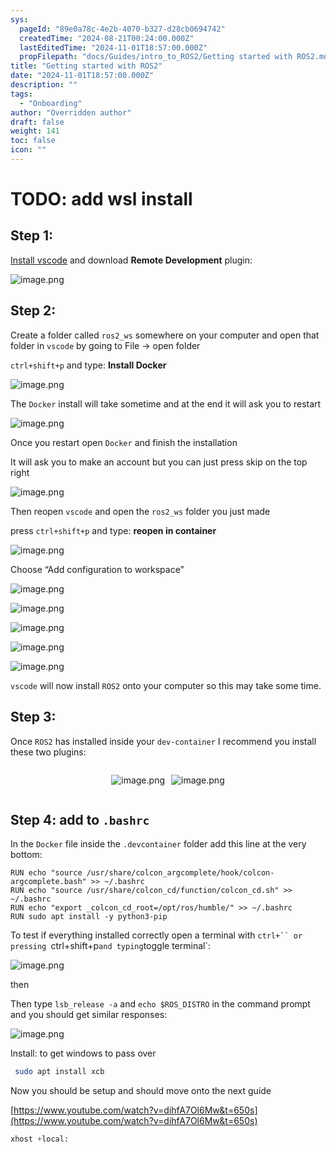 ```yaml
---
sys:
  pageId: "89e0a78c-4e2b-4070-b327-d28cb0694742"
  createdTime: "2024-08-21T00:24:00.000Z"
  lastEditedTime: "2024-11-01T18:57:00.000Z"
  propFilepath: "docs/Guides/intro_to_ROS2/Getting started with ROS2.md"
title: "Getting started with ROS2"
date: "2024-11-01T18:57:00.000Z"
description: ""
tags:
  - "Onboarding"
author: "Overridden author"
draft: false
weight: 141
toc: false
icon: ""
---
```


# TODO: add wsl install

## Step 1:

[Install vscode](https://code.visualstudio.com/download) and download **Remote Development** plugin:

![image.png](https://prod-files-secure.s3.us-west-2.amazonaws.com/d518164a-d88e-44d1-a4ee-3adb3bd8bce0/efb52993-1881-4a40-b95e-6f020334f022/image.png?X-Amz-Algorithm=AWS4-HMAC-SHA256&X-Amz-Content-Sha256=UNSIGNED-PAYLOAD&X-Amz-Credential=ASIAZI2LB466XZ63DBKE%2F20250401%2Fus-west-2%2Fs3%2Faws4_request&X-Amz-Date=20250401T041138Z&X-Amz-Expires=3600&X-Amz-Security-Token=IQoJb3JpZ2luX2VjEEsaCXVzLXdlc3QtMiJGMEQCICDUyAPDG5GI0R2v%2BiYCOi5vgxzG%2BI%2B%2F6G%2BZQZzdIX0AAiAApGofSmaFmDJCQ1VPwETFLccO5fBsXlk%2BN9n9FhD6RyqIBAi0%2F%2F%2F%2F%2F%2F%2F%2F%2F%2F8BEAAaDDYzNzQyMzE4MzgwNSIMffvn4krWtCWXRZwXKtwDTxrYMfWqO2gr4lWf7qg3%2FgXHPfDjd73MuNaXrTwtXnmsVBTKmNsKLT3OOwdUE5ok0ErThh8Ur4CrgZK06ngpbDDIWj4B7i5rWl5Z8WfBuSCnM1eU63PHqBGv6P%2FTJnWaH0lHMh9JOkqGBPmbgd%2BAZDeCHKtZcpz9GEKv3mTxbOZt1MMWC%2BulMebsp7eAx5e%2FtRqCeYVZpT%2BDpZ9CMY1XDXPDlf9hDF5Jr0Ejat34JZzgswQP9aLPMfwjbHXwSf9hQTX96dqpCnQJdhBj5FuR0fb8nI0%2BtD2z%2BD0E1yhIKzHgsd7K7n3ly%2BKNivGj2IQDDrTxeQATy5xoGJPV4KnKVwHr6h5HiYrOMGYyjInJ05cWqu4efDyjrABqjE8hnYku5TegGkF4u%2F1j0K0g6POnf4UcXTP7YnuyeiCC3RN56y4zb2D6%2F%2BsMCqNXgvV%2B7im1PAqnA1wlQWaVaNSVjUvQGFijoNQPJgVDhGQ2XFI%2FBwmAVOPndBCk%2BxTWHiqXV3j3QwckxyW%2FmqfkMbq3VFfmfW5%2BJxjR9kplaIsbvbYJfrXLe%2F7nfYkeWEjcDhqCeph2VeDETV%2BZ%2FtgB2i4xdlYbhu0gMIFmgK9PSB56P49liVjUfBThHdFMTiyZWsow7aStvwY6pgGbSVFvpTtaUs62mTs%2BDH4jDsmRUfLfiKjGdFkCIsZ6NG6WbuXVsouYZWeGwheyqj1SKpm1mo%2BrcMSQoNvRe3Q6ifq8l7vFMF1CdSywzStOQGTDXzgG3vSRi75w0XkrMP5qS8AULhSUxCGQWIEm4IF4P%2B9cpRxLNGCxjlw%2B9v8u3XqE%2F%2BvBDNh94AMdi%2BRoW2uRPsMk6ZC9%2Fw42uoRuWrR3nPTIsxZx&X-Amz-Signature=9abe0c339e8a4a1f54e4f291c899cac7663fd9dc6474f662ed92aff60cf23d6b&X-Amz-SignedHeaders=host&x-id=GetObject)

## Step 2:

Create a folder called `ros2_ws` somewhere on your computer and open that folder in `vscode` by going to File → open folder 

`ctrl+shift+p` and type: **Install Docker**

![image.png](https://prod-files-secure.s3.us-west-2.amazonaws.com/d518164a-d88e-44d1-a4ee-3adb3bd8bce0/2269dc0e-1cd5-47ff-bceb-c04ad9b2eab0/image.png?X-Amz-Algorithm=AWS4-HMAC-SHA256&X-Amz-Content-Sha256=UNSIGNED-PAYLOAD&X-Amz-Credential=ASIAZI2LB466XZ63DBKE%2F20250401%2Fus-west-2%2Fs3%2Faws4_request&X-Amz-Date=20250401T041138Z&X-Amz-Expires=3600&X-Amz-Security-Token=IQoJb3JpZ2luX2VjEEsaCXVzLXdlc3QtMiJGMEQCICDUyAPDG5GI0R2v%2BiYCOi5vgxzG%2BI%2B%2F6G%2BZQZzdIX0AAiAApGofSmaFmDJCQ1VPwETFLccO5fBsXlk%2BN9n9FhD6RyqIBAi0%2F%2F%2F%2F%2F%2F%2F%2F%2F%2F8BEAAaDDYzNzQyMzE4MzgwNSIMffvn4krWtCWXRZwXKtwDTxrYMfWqO2gr4lWf7qg3%2FgXHPfDjd73MuNaXrTwtXnmsVBTKmNsKLT3OOwdUE5ok0ErThh8Ur4CrgZK06ngpbDDIWj4B7i5rWl5Z8WfBuSCnM1eU63PHqBGv6P%2FTJnWaH0lHMh9JOkqGBPmbgd%2BAZDeCHKtZcpz9GEKv3mTxbOZt1MMWC%2BulMebsp7eAx5e%2FtRqCeYVZpT%2BDpZ9CMY1XDXPDlf9hDF5Jr0Ejat34JZzgswQP9aLPMfwjbHXwSf9hQTX96dqpCnQJdhBj5FuR0fb8nI0%2BtD2z%2BD0E1yhIKzHgsd7K7n3ly%2BKNivGj2IQDDrTxeQATy5xoGJPV4KnKVwHr6h5HiYrOMGYyjInJ05cWqu4efDyjrABqjE8hnYku5TegGkF4u%2F1j0K0g6POnf4UcXTP7YnuyeiCC3RN56y4zb2D6%2F%2BsMCqNXgvV%2B7im1PAqnA1wlQWaVaNSVjUvQGFijoNQPJgVDhGQ2XFI%2FBwmAVOPndBCk%2BxTWHiqXV3j3QwckxyW%2FmqfkMbq3VFfmfW5%2BJxjR9kplaIsbvbYJfrXLe%2F7nfYkeWEjcDhqCeph2VeDETV%2BZ%2FtgB2i4xdlYbhu0gMIFmgK9PSB56P49liVjUfBThHdFMTiyZWsow7aStvwY6pgGbSVFvpTtaUs62mTs%2BDH4jDsmRUfLfiKjGdFkCIsZ6NG6WbuXVsouYZWeGwheyqj1SKpm1mo%2BrcMSQoNvRe3Q6ifq8l7vFMF1CdSywzStOQGTDXzgG3vSRi75w0XkrMP5qS8AULhSUxCGQWIEm4IF4P%2B9cpRxLNGCxjlw%2B9v8u3XqE%2F%2BvBDNh94AMdi%2BRoW2uRPsMk6ZC9%2Fw42uoRuWrR3nPTIsxZx&X-Amz-Signature=c7f178e60d73719baacff3d07319c5669f8e8c6a3616007c4900dc7fc4800de0&X-Amz-SignedHeaders=host&x-id=GetObject)

The `Docker` install will take sometime and at the end it will ask you to restart

![image.png](https://prod-files-secure.s3.us-west-2.amazonaws.com/d518164a-d88e-44d1-a4ee-3adb3bd8bce0/ed233f78-be33-4b1f-b89c-9c346c0e961e/image.png?X-Amz-Algorithm=AWS4-HMAC-SHA256&X-Amz-Content-Sha256=UNSIGNED-PAYLOAD&X-Amz-Credential=ASIAZI2LB466XZ63DBKE%2F20250401%2Fus-west-2%2Fs3%2Faws4_request&X-Amz-Date=20250401T041138Z&X-Amz-Expires=3600&X-Amz-Security-Token=IQoJb3JpZ2luX2VjEEsaCXVzLXdlc3QtMiJGMEQCICDUyAPDG5GI0R2v%2BiYCOi5vgxzG%2BI%2B%2F6G%2BZQZzdIX0AAiAApGofSmaFmDJCQ1VPwETFLccO5fBsXlk%2BN9n9FhD6RyqIBAi0%2F%2F%2F%2F%2F%2F%2F%2F%2F%2F8BEAAaDDYzNzQyMzE4MzgwNSIMffvn4krWtCWXRZwXKtwDTxrYMfWqO2gr4lWf7qg3%2FgXHPfDjd73MuNaXrTwtXnmsVBTKmNsKLT3OOwdUE5ok0ErThh8Ur4CrgZK06ngpbDDIWj4B7i5rWl5Z8WfBuSCnM1eU63PHqBGv6P%2FTJnWaH0lHMh9JOkqGBPmbgd%2BAZDeCHKtZcpz9GEKv3mTxbOZt1MMWC%2BulMebsp7eAx5e%2FtRqCeYVZpT%2BDpZ9CMY1XDXPDlf9hDF5Jr0Ejat34JZzgswQP9aLPMfwjbHXwSf9hQTX96dqpCnQJdhBj5FuR0fb8nI0%2BtD2z%2BD0E1yhIKzHgsd7K7n3ly%2BKNivGj2IQDDrTxeQATy5xoGJPV4KnKVwHr6h5HiYrOMGYyjInJ05cWqu4efDyjrABqjE8hnYku5TegGkF4u%2F1j0K0g6POnf4UcXTP7YnuyeiCC3RN56y4zb2D6%2F%2BsMCqNXgvV%2B7im1PAqnA1wlQWaVaNSVjUvQGFijoNQPJgVDhGQ2XFI%2FBwmAVOPndBCk%2BxTWHiqXV3j3QwckxyW%2FmqfkMbq3VFfmfW5%2BJxjR9kplaIsbvbYJfrXLe%2F7nfYkeWEjcDhqCeph2VeDETV%2BZ%2FtgB2i4xdlYbhu0gMIFmgK9PSB56P49liVjUfBThHdFMTiyZWsow7aStvwY6pgGbSVFvpTtaUs62mTs%2BDH4jDsmRUfLfiKjGdFkCIsZ6NG6WbuXVsouYZWeGwheyqj1SKpm1mo%2BrcMSQoNvRe3Q6ifq8l7vFMF1CdSywzStOQGTDXzgG3vSRi75w0XkrMP5qS8AULhSUxCGQWIEm4IF4P%2B9cpRxLNGCxjlw%2B9v8u3XqE%2F%2BvBDNh94AMdi%2BRoW2uRPsMk6ZC9%2Fw42uoRuWrR3nPTIsxZx&X-Amz-Signature=8c04e8635439075e6c79d25f54e7d8b4d79ea4e0d6cb4482ebb162d84c1e7bdc&X-Amz-SignedHeaders=host&x-id=GetObject)

Once you restart open `Docker` and finish the installation

It will ask you to make an account but you can just press skip on the top right

![image.png](https://prod-files-secure.s3.us-west-2.amazonaws.com/d518164a-d88e-44d1-a4ee-3adb3bd8bce0/21010ad9-1659-4fd9-9f59-9932a09b2a3d/image.png?X-Amz-Algorithm=AWS4-HMAC-SHA256&X-Amz-Content-Sha256=UNSIGNED-PAYLOAD&X-Amz-Credential=ASIAZI2LB466XZ63DBKE%2F20250401%2Fus-west-2%2Fs3%2Faws4_request&X-Amz-Date=20250401T041138Z&X-Amz-Expires=3600&X-Amz-Security-Token=IQoJb3JpZ2luX2VjEEsaCXVzLXdlc3QtMiJGMEQCICDUyAPDG5GI0R2v%2BiYCOi5vgxzG%2BI%2B%2F6G%2BZQZzdIX0AAiAApGofSmaFmDJCQ1VPwETFLccO5fBsXlk%2BN9n9FhD6RyqIBAi0%2F%2F%2F%2F%2F%2F%2F%2F%2F%2F8BEAAaDDYzNzQyMzE4MzgwNSIMffvn4krWtCWXRZwXKtwDTxrYMfWqO2gr4lWf7qg3%2FgXHPfDjd73MuNaXrTwtXnmsVBTKmNsKLT3OOwdUE5ok0ErThh8Ur4CrgZK06ngpbDDIWj4B7i5rWl5Z8WfBuSCnM1eU63PHqBGv6P%2FTJnWaH0lHMh9JOkqGBPmbgd%2BAZDeCHKtZcpz9GEKv3mTxbOZt1MMWC%2BulMebsp7eAx5e%2FtRqCeYVZpT%2BDpZ9CMY1XDXPDlf9hDF5Jr0Ejat34JZzgswQP9aLPMfwjbHXwSf9hQTX96dqpCnQJdhBj5FuR0fb8nI0%2BtD2z%2BD0E1yhIKzHgsd7K7n3ly%2BKNivGj2IQDDrTxeQATy5xoGJPV4KnKVwHr6h5HiYrOMGYyjInJ05cWqu4efDyjrABqjE8hnYku5TegGkF4u%2F1j0K0g6POnf4UcXTP7YnuyeiCC3RN56y4zb2D6%2F%2BsMCqNXgvV%2B7im1PAqnA1wlQWaVaNSVjUvQGFijoNQPJgVDhGQ2XFI%2FBwmAVOPndBCk%2BxTWHiqXV3j3QwckxyW%2FmqfkMbq3VFfmfW5%2BJxjR9kplaIsbvbYJfrXLe%2F7nfYkeWEjcDhqCeph2VeDETV%2BZ%2FtgB2i4xdlYbhu0gMIFmgK9PSB56P49liVjUfBThHdFMTiyZWsow7aStvwY6pgGbSVFvpTtaUs62mTs%2BDH4jDsmRUfLfiKjGdFkCIsZ6NG6WbuXVsouYZWeGwheyqj1SKpm1mo%2BrcMSQoNvRe3Q6ifq8l7vFMF1CdSywzStOQGTDXzgG3vSRi75w0XkrMP5qS8AULhSUxCGQWIEm4IF4P%2B9cpRxLNGCxjlw%2B9v8u3XqE%2F%2BvBDNh94AMdi%2BRoW2uRPsMk6ZC9%2Fw42uoRuWrR3nPTIsxZx&X-Amz-Signature=ac2353daf2e0a259da29089039564af1a93786f5c3dd79343998e6e67828d800&X-Amz-SignedHeaders=host&x-id=GetObject)

Then reopen `vscode` and open the `ros2_ws` folder you just made

press `ctrl+shift+p` and type: **reopen in container**

![image.png](https://prod-files-secure.s3.us-west-2.amazonaws.com/d518164a-d88e-44d1-a4ee-3adb3bd8bce0/4e93b8c2-41ad-488c-8095-c74205196118/image.png?X-Amz-Algorithm=AWS4-HMAC-SHA256&X-Amz-Content-Sha256=UNSIGNED-PAYLOAD&X-Amz-Credential=ASIAZI2LB466XZ63DBKE%2F20250401%2Fus-west-2%2Fs3%2Faws4_request&X-Amz-Date=20250401T041138Z&X-Amz-Expires=3600&X-Amz-Security-Token=IQoJb3JpZ2luX2VjEEsaCXVzLXdlc3QtMiJGMEQCICDUyAPDG5GI0R2v%2BiYCOi5vgxzG%2BI%2B%2F6G%2BZQZzdIX0AAiAApGofSmaFmDJCQ1VPwETFLccO5fBsXlk%2BN9n9FhD6RyqIBAi0%2F%2F%2F%2F%2F%2F%2F%2F%2F%2F8BEAAaDDYzNzQyMzE4MzgwNSIMffvn4krWtCWXRZwXKtwDTxrYMfWqO2gr4lWf7qg3%2FgXHPfDjd73MuNaXrTwtXnmsVBTKmNsKLT3OOwdUE5ok0ErThh8Ur4CrgZK06ngpbDDIWj4B7i5rWl5Z8WfBuSCnM1eU63PHqBGv6P%2FTJnWaH0lHMh9JOkqGBPmbgd%2BAZDeCHKtZcpz9GEKv3mTxbOZt1MMWC%2BulMebsp7eAx5e%2FtRqCeYVZpT%2BDpZ9CMY1XDXPDlf9hDF5Jr0Ejat34JZzgswQP9aLPMfwjbHXwSf9hQTX96dqpCnQJdhBj5FuR0fb8nI0%2BtD2z%2BD0E1yhIKzHgsd7K7n3ly%2BKNivGj2IQDDrTxeQATy5xoGJPV4KnKVwHr6h5HiYrOMGYyjInJ05cWqu4efDyjrABqjE8hnYku5TegGkF4u%2F1j0K0g6POnf4UcXTP7YnuyeiCC3RN56y4zb2D6%2F%2BsMCqNXgvV%2B7im1PAqnA1wlQWaVaNSVjUvQGFijoNQPJgVDhGQ2XFI%2FBwmAVOPndBCk%2BxTWHiqXV3j3QwckxyW%2FmqfkMbq3VFfmfW5%2BJxjR9kplaIsbvbYJfrXLe%2F7nfYkeWEjcDhqCeph2VeDETV%2BZ%2FtgB2i4xdlYbhu0gMIFmgK9PSB56P49liVjUfBThHdFMTiyZWsow7aStvwY6pgGbSVFvpTtaUs62mTs%2BDH4jDsmRUfLfiKjGdFkCIsZ6NG6WbuXVsouYZWeGwheyqj1SKpm1mo%2BrcMSQoNvRe3Q6ifq8l7vFMF1CdSywzStOQGTDXzgG3vSRi75w0XkrMP5qS8AULhSUxCGQWIEm4IF4P%2B9cpRxLNGCxjlw%2B9v8u3XqE%2F%2BvBDNh94AMdi%2BRoW2uRPsMk6ZC9%2Fw42uoRuWrR3nPTIsxZx&X-Amz-Signature=28073547a2bcc4347fb2fab65475a8ac7e5001ac1058f3a7eaf702bf2e619cde&X-Amz-SignedHeaders=host&x-id=GetObject)

Choose “Add configuration to workspace”

![image.png](https://prod-files-secure.s3.us-west-2.amazonaws.com/d518164a-d88e-44d1-a4ee-3adb3bd8bce0/9560b282-5060-4989-ba37-97e7b2c22476/image.png?X-Amz-Algorithm=AWS4-HMAC-SHA256&X-Amz-Content-Sha256=UNSIGNED-PAYLOAD&X-Amz-Credential=ASIAZI2LB466XZ63DBKE%2F20250401%2Fus-west-2%2Fs3%2Faws4_request&X-Amz-Date=20250401T041138Z&X-Amz-Expires=3600&X-Amz-Security-Token=IQoJb3JpZ2luX2VjEEsaCXVzLXdlc3QtMiJGMEQCICDUyAPDG5GI0R2v%2BiYCOi5vgxzG%2BI%2B%2F6G%2BZQZzdIX0AAiAApGofSmaFmDJCQ1VPwETFLccO5fBsXlk%2BN9n9FhD6RyqIBAi0%2F%2F%2F%2F%2F%2F%2F%2F%2F%2F8BEAAaDDYzNzQyMzE4MzgwNSIMffvn4krWtCWXRZwXKtwDTxrYMfWqO2gr4lWf7qg3%2FgXHPfDjd73MuNaXrTwtXnmsVBTKmNsKLT3OOwdUE5ok0ErThh8Ur4CrgZK06ngpbDDIWj4B7i5rWl5Z8WfBuSCnM1eU63PHqBGv6P%2FTJnWaH0lHMh9JOkqGBPmbgd%2BAZDeCHKtZcpz9GEKv3mTxbOZt1MMWC%2BulMebsp7eAx5e%2FtRqCeYVZpT%2BDpZ9CMY1XDXPDlf9hDF5Jr0Ejat34JZzgswQP9aLPMfwjbHXwSf9hQTX96dqpCnQJdhBj5FuR0fb8nI0%2BtD2z%2BD0E1yhIKzHgsd7K7n3ly%2BKNivGj2IQDDrTxeQATy5xoGJPV4KnKVwHr6h5HiYrOMGYyjInJ05cWqu4efDyjrABqjE8hnYku5TegGkF4u%2F1j0K0g6POnf4UcXTP7YnuyeiCC3RN56y4zb2D6%2F%2BsMCqNXgvV%2B7im1PAqnA1wlQWaVaNSVjUvQGFijoNQPJgVDhGQ2XFI%2FBwmAVOPndBCk%2BxTWHiqXV3j3QwckxyW%2FmqfkMbq3VFfmfW5%2BJxjR9kplaIsbvbYJfrXLe%2F7nfYkeWEjcDhqCeph2VeDETV%2BZ%2FtgB2i4xdlYbhu0gMIFmgK9PSB56P49liVjUfBThHdFMTiyZWsow7aStvwY6pgGbSVFvpTtaUs62mTs%2BDH4jDsmRUfLfiKjGdFkCIsZ6NG6WbuXVsouYZWeGwheyqj1SKpm1mo%2BrcMSQoNvRe3Q6ifq8l7vFMF1CdSywzStOQGTDXzgG3vSRi75w0XkrMP5qS8AULhSUxCGQWIEm4IF4P%2B9cpRxLNGCxjlw%2B9v8u3XqE%2F%2BvBDNh94AMdi%2BRoW2uRPsMk6ZC9%2Fw42uoRuWrR3nPTIsxZx&X-Amz-Signature=3ad22033f44b4124c65249a1a4f5e5c5f524356d03cef2f36efffd0153f3ee43&X-Amz-SignedHeaders=host&x-id=GetObject)

![image.png](https://prod-files-secure.s3.us-west-2.amazonaws.com/d518164a-d88e-44d1-a4ee-3adb3bd8bce0/2ee63f81-886b-48e8-a553-dc6e5eac99e4/image.png?X-Amz-Algorithm=AWS4-HMAC-SHA256&X-Amz-Content-Sha256=UNSIGNED-PAYLOAD&X-Amz-Credential=ASIAZI2LB466XZ63DBKE%2F20250401%2Fus-west-2%2Fs3%2Faws4_request&X-Amz-Date=20250401T041138Z&X-Amz-Expires=3600&X-Amz-Security-Token=IQoJb3JpZ2luX2VjEEsaCXVzLXdlc3QtMiJGMEQCICDUyAPDG5GI0R2v%2BiYCOi5vgxzG%2BI%2B%2F6G%2BZQZzdIX0AAiAApGofSmaFmDJCQ1VPwETFLccO5fBsXlk%2BN9n9FhD6RyqIBAi0%2F%2F%2F%2F%2F%2F%2F%2F%2F%2F8BEAAaDDYzNzQyMzE4MzgwNSIMffvn4krWtCWXRZwXKtwDTxrYMfWqO2gr4lWf7qg3%2FgXHPfDjd73MuNaXrTwtXnmsVBTKmNsKLT3OOwdUE5ok0ErThh8Ur4CrgZK06ngpbDDIWj4B7i5rWl5Z8WfBuSCnM1eU63PHqBGv6P%2FTJnWaH0lHMh9JOkqGBPmbgd%2BAZDeCHKtZcpz9GEKv3mTxbOZt1MMWC%2BulMebsp7eAx5e%2FtRqCeYVZpT%2BDpZ9CMY1XDXPDlf9hDF5Jr0Ejat34JZzgswQP9aLPMfwjbHXwSf9hQTX96dqpCnQJdhBj5FuR0fb8nI0%2BtD2z%2BD0E1yhIKzHgsd7K7n3ly%2BKNivGj2IQDDrTxeQATy5xoGJPV4KnKVwHr6h5HiYrOMGYyjInJ05cWqu4efDyjrABqjE8hnYku5TegGkF4u%2F1j0K0g6POnf4UcXTP7YnuyeiCC3RN56y4zb2D6%2F%2BsMCqNXgvV%2B7im1PAqnA1wlQWaVaNSVjUvQGFijoNQPJgVDhGQ2XFI%2FBwmAVOPndBCk%2BxTWHiqXV3j3QwckxyW%2FmqfkMbq3VFfmfW5%2BJxjR9kplaIsbvbYJfrXLe%2F7nfYkeWEjcDhqCeph2VeDETV%2BZ%2FtgB2i4xdlYbhu0gMIFmgK9PSB56P49liVjUfBThHdFMTiyZWsow7aStvwY6pgGbSVFvpTtaUs62mTs%2BDH4jDsmRUfLfiKjGdFkCIsZ6NG6WbuXVsouYZWeGwheyqj1SKpm1mo%2BrcMSQoNvRe3Q6ifq8l7vFMF1CdSywzStOQGTDXzgG3vSRi75w0XkrMP5qS8AULhSUxCGQWIEm4IF4P%2B9cpRxLNGCxjlw%2B9v8u3XqE%2F%2BvBDNh94AMdi%2BRoW2uRPsMk6ZC9%2Fw42uoRuWrR3nPTIsxZx&X-Amz-Signature=2d0b43c1cea2c7711da3f2466ca6ba10485f45e8235ba7ebcdb2d188280ac294&X-Amz-SignedHeaders=host&x-id=GetObject)

![image.png](https://prod-files-secure.s3.us-west-2.amazonaws.com/d518164a-d88e-44d1-a4ee-3adb3bd8bce0/ae1580b2-b048-407e-aed9-b584224a7a04/image.png?X-Amz-Algorithm=AWS4-HMAC-SHA256&X-Amz-Content-Sha256=UNSIGNED-PAYLOAD&X-Amz-Credential=ASIAZI2LB466XZ63DBKE%2F20250401%2Fus-west-2%2Fs3%2Faws4_request&X-Amz-Date=20250401T041138Z&X-Amz-Expires=3600&X-Amz-Security-Token=IQoJb3JpZ2luX2VjEEsaCXVzLXdlc3QtMiJGMEQCICDUyAPDG5GI0R2v%2BiYCOi5vgxzG%2BI%2B%2F6G%2BZQZzdIX0AAiAApGofSmaFmDJCQ1VPwETFLccO5fBsXlk%2BN9n9FhD6RyqIBAi0%2F%2F%2F%2F%2F%2F%2F%2F%2F%2F8BEAAaDDYzNzQyMzE4MzgwNSIMffvn4krWtCWXRZwXKtwDTxrYMfWqO2gr4lWf7qg3%2FgXHPfDjd73MuNaXrTwtXnmsVBTKmNsKLT3OOwdUE5ok0ErThh8Ur4CrgZK06ngpbDDIWj4B7i5rWl5Z8WfBuSCnM1eU63PHqBGv6P%2FTJnWaH0lHMh9JOkqGBPmbgd%2BAZDeCHKtZcpz9GEKv3mTxbOZt1MMWC%2BulMebsp7eAx5e%2FtRqCeYVZpT%2BDpZ9CMY1XDXPDlf9hDF5Jr0Ejat34JZzgswQP9aLPMfwjbHXwSf9hQTX96dqpCnQJdhBj5FuR0fb8nI0%2BtD2z%2BD0E1yhIKzHgsd7K7n3ly%2BKNivGj2IQDDrTxeQATy5xoGJPV4KnKVwHr6h5HiYrOMGYyjInJ05cWqu4efDyjrABqjE8hnYku5TegGkF4u%2F1j0K0g6POnf4UcXTP7YnuyeiCC3RN56y4zb2D6%2F%2BsMCqNXgvV%2B7im1PAqnA1wlQWaVaNSVjUvQGFijoNQPJgVDhGQ2XFI%2FBwmAVOPndBCk%2BxTWHiqXV3j3QwckxyW%2FmqfkMbq3VFfmfW5%2BJxjR9kplaIsbvbYJfrXLe%2F7nfYkeWEjcDhqCeph2VeDETV%2BZ%2FtgB2i4xdlYbhu0gMIFmgK9PSB56P49liVjUfBThHdFMTiyZWsow7aStvwY6pgGbSVFvpTtaUs62mTs%2BDH4jDsmRUfLfiKjGdFkCIsZ6NG6WbuXVsouYZWeGwheyqj1SKpm1mo%2BrcMSQoNvRe3Q6ifq8l7vFMF1CdSywzStOQGTDXzgG3vSRi75w0XkrMP5qS8AULhSUxCGQWIEm4IF4P%2B9cpRxLNGCxjlw%2B9v8u3XqE%2F%2BvBDNh94AMdi%2BRoW2uRPsMk6ZC9%2Fw42uoRuWrR3nPTIsxZx&X-Amz-Signature=fe0ebd85d4334bc7ea57d633a94111ad5591d6c27b31a942dab8e0626efc3262&X-Amz-SignedHeaders=host&x-id=GetObject)

![image.png](https://prod-files-secure.s3.us-west-2.amazonaws.com/d518164a-d88e-44d1-a4ee-3adb3bd8bce0/53255b28-f75e-430f-b9e3-c0ac8577e42b/image.png?X-Amz-Algorithm=AWS4-HMAC-SHA256&X-Amz-Content-Sha256=UNSIGNED-PAYLOAD&X-Amz-Credential=ASIAZI2LB466XZ63DBKE%2F20250401%2Fus-west-2%2Fs3%2Faws4_request&X-Amz-Date=20250401T041138Z&X-Amz-Expires=3600&X-Amz-Security-Token=IQoJb3JpZ2luX2VjEEsaCXVzLXdlc3QtMiJGMEQCICDUyAPDG5GI0R2v%2BiYCOi5vgxzG%2BI%2B%2F6G%2BZQZzdIX0AAiAApGofSmaFmDJCQ1VPwETFLccO5fBsXlk%2BN9n9FhD6RyqIBAi0%2F%2F%2F%2F%2F%2F%2F%2F%2F%2F8BEAAaDDYzNzQyMzE4MzgwNSIMffvn4krWtCWXRZwXKtwDTxrYMfWqO2gr4lWf7qg3%2FgXHPfDjd73MuNaXrTwtXnmsVBTKmNsKLT3OOwdUE5ok0ErThh8Ur4CrgZK06ngpbDDIWj4B7i5rWl5Z8WfBuSCnM1eU63PHqBGv6P%2FTJnWaH0lHMh9JOkqGBPmbgd%2BAZDeCHKtZcpz9GEKv3mTxbOZt1MMWC%2BulMebsp7eAx5e%2FtRqCeYVZpT%2BDpZ9CMY1XDXPDlf9hDF5Jr0Ejat34JZzgswQP9aLPMfwjbHXwSf9hQTX96dqpCnQJdhBj5FuR0fb8nI0%2BtD2z%2BD0E1yhIKzHgsd7K7n3ly%2BKNivGj2IQDDrTxeQATy5xoGJPV4KnKVwHr6h5HiYrOMGYyjInJ05cWqu4efDyjrABqjE8hnYku5TegGkF4u%2F1j0K0g6POnf4UcXTP7YnuyeiCC3RN56y4zb2D6%2F%2BsMCqNXgvV%2B7im1PAqnA1wlQWaVaNSVjUvQGFijoNQPJgVDhGQ2XFI%2FBwmAVOPndBCk%2BxTWHiqXV3j3QwckxyW%2FmqfkMbq3VFfmfW5%2BJxjR9kplaIsbvbYJfrXLe%2F7nfYkeWEjcDhqCeph2VeDETV%2BZ%2FtgB2i4xdlYbhu0gMIFmgK9PSB56P49liVjUfBThHdFMTiyZWsow7aStvwY6pgGbSVFvpTtaUs62mTs%2BDH4jDsmRUfLfiKjGdFkCIsZ6NG6WbuXVsouYZWeGwheyqj1SKpm1mo%2BrcMSQoNvRe3Q6ifq8l7vFMF1CdSywzStOQGTDXzgG3vSRi75w0XkrMP5qS8AULhSUxCGQWIEm4IF4P%2B9cpRxLNGCxjlw%2B9v8u3XqE%2F%2BvBDNh94AMdi%2BRoW2uRPsMk6ZC9%2Fw42uoRuWrR3nPTIsxZx&X-Amz-Signature=daba1048238fab5eb44bda038d3ecd5b1ace0525d2052338526136fda2a2cda3&X-Amz-SignedHeaders=host&x-id=GetObject)

![image.png](https://prod-files-secure.s3.us-west-2.amazonaws.com/d518164a-d88e-44d1-a4ee-3adb3bd8bce0/7c562767-5af9-4ffb-97d1-327bcdf4ee00/image.png?X-Amz-Algorithm=AWS4-HMAC-SHA256&X-Amz-Content-Sha256=UNSIGNED-PAYLOAD&X-Amz-Credential=ASIAZI2LB466XZ63DBKE%2F20250401%2Fus-west-2%2Fs3%2Faws4_request&X-Amz-Date=20250401T041138Z&X-Amz-Expires=3600&X-Amz-Security-Token=IQoJb3JpZ2luX2VjEEsaCXVzLXdlc3QtMiJGMEQCICDUyAPDG5GI0R2v%2BiYCOi5vgxzG%2BI%2B%2F6G%2BZQZzdIX0AAiAApGofSmaFmDJCQ1VPwETFLccO5fBsXlk%2BN9n9FhD6RyqIBAi0%2F%2F%2F%2F%2F%2F%2F%2F%2F%2F8BEAAaDDYzNzQyMzE4MzgwNSIMffvn4krWtCWXRZwXKtwDTxrYMfWqO2gr4lWf7qg3%2FgXHPfDjd73MuNaXrTwtXnmsVBTKmNsKLT3OOwdUE5ok0ErThh8Ur4CrgZK06ngpbDDIWj4B7i5rWl5Z8WfBuSCnM1eU63PHqBGv6P%2FTJnWaH0lHMh9JOkqGBPmbgd%2BAZDeCHKtZcpz9GEKv3mTxbOZt1MMWC%2BulMebsp7eAx5e%2FtRqCeYVZpT%2BDpZ9CMY1XDXPDlf9hDF5Jr0Ejat34JZzgswQP9aLPMfwjbHXwSf9hQTX96dqpCnQJdhBj5FuR0fb8nI0%2BtD2z%2BD0E1yhIKzHgsd7K7n3ly%2BKNivGj2IQDDrTxeQATy5xoGJPV4KnKVwHr6h5HiYrOMGYyjInJ05cWqu4efDyjrABqjE8hnYku5TegGkF4u%2F1j0K0g6POnf4UcXTP7YnuyeiCC3RN56y4zb2D6%2F%2BsMCqNXgvV%2B7im1PAqnA1wlQWaVaNSVjUvQGFijoNQPJgVDhGQ2XFI%2FBwmAVOPndBCk%2BxTWHiqXV3j3QwckxyW%2FmqfkMbq3VFfmfW5%2BJxjR9kplaIsbvbYJfrXLe%2F7nfYkeWEjcDhqCeph2VeDETV%2BZ%2FtgB2i4xdlYbhu0gMIFmgK9PSB56P49liVjUfBThHdFMTiyZWsow7aStvwY6pgGbSVFvpTtaUs62mTs%2BDH4jDsmRUfLfiKjGdFkCIsZ6NG6WbuXVsouYZWeGwheyqj1SKpm1mo%2BrcMSQoNvRe3Q6ifq8l7vFMF1CdSywzStOQGTDXzgG3vSRi75w0XkrMP5qS8AULhSUxCGQWIEm4IF4P%2B9cpRxLNGCxjlw%2B9v8u3XqE%2F%2BvBDNh94AMdi%2BRoW2uRPsMk6ZC9%2Fw42uoRuWrR3nPTIsxZx&X-Amz-Signature=4c491dd493f90a16c238c18992a067971cec9464a5ebc47508c54817a2c27594&X-Amz-SignedHeaders=host&x-id=GetObject)

`vscode` will now install `ROS2` onto your computer so this may take some time.

## Step 3:

Once `ROS2` has installed inside your `dev-container` I recommend you install these two plugins:

<div style="display: flex;flex-direction: row; column-gap:10px; max-width: 630px;justify-content: center;">
<div>

![image.png](https://prod-files-secure.s3.us-west-2.amazonaws.com/d518164a-d88e-44d1-a4ee-3adb3bd8bce0/3fc3d550-5a54-4ba1-ba6b-faa01cdb7369/image.png?X-Amz-Algorithm=AWS4-HMAC-SHA256&X-Amz-Content-Sha256=UNSIGNED-PAYLOAD&X-Amz-Credential=ASIAZI2LB466QG5QW46M%2F20250401%2Fus-west-2%2Fs3%2Faws4_request&X-Amz-Date=20250401T041140Z&X-Amz-Expires=3600&X-Amz-Security-Token=IQoJb3JpZ2luX2VjEEsaCXVzLXdlc3QtMiJHMEUCIQCyuqRxUsOxfY974eWk82xsRzLvTheRuFNtdZgDekEy%2BAIgarUsfGI%2BupZTsc1%2F7BJgHtzSVu4h2YcXuCXfH3mRR6wqiAQItP%2F%2F%2F%2F%2F%2F%2F%2F%2F%2FARAAGgw2Mzc0MjMxODM4MDUiDL9tWmSX%2FCd5sxWdTircA7Uda9Voek6a5lL12O5Kap06sIZPQAG%2BOZkpBX8P19JaHTrl6yvx7qOrgmxCX2YFBoWmGXXdACKK3mbB1lbVYke5QvHlJ0HBsDPH%2B0shCCrQF%2BVy9x8dMVLNevN20sn0uB9zG3HePZ8aNzEf7fRpiKOzBgPXMlwTrrUGHDtmmRFlJapOhaRTr2PXBgcLdF15FwWwWPzqzAIh8do2q0XoqFwvtL6AN83eprz6IoQpgHiJpS5eThz0OsfThJ90KmsuWKRzwCNpK87tkI0x%2BPXpWK54%2BSIwAO45roQWPfCGsIAH6glsiQGEKtVy2S7gR7g4%2BWpCC3c0jF%2B6U1rbSD2v8Hcy%2FWBt%2F%2BIEC92%2BJJhMwxzXH5axGRhqy8lSyYF1jhKz5fvhFwX7Gp7%2BRmA5Im1ABzmsBV3f1%2FAlvg7auhZjtVuwEGvsup2W85HrCrZECHbJYSMDnjNAuYIcKqIby1ulcBGiYZvbFY3pEQJYqdw3AmeEC4ZDaksmTDXvU8u3iXVQnWEGKq9NnC1espmGJ9UTcJymS%2BrInhSaRTlciXoj%2B4DHKtfyfg%2FR4SUbBiiRMcD3RyzP9HxEc%2Bp7BqFCxUl0iZF0f3KrBOUKcwzlKRziefAJK9nHgtykv2hniYfiMNakrb8GOqUBGj4aMT%2BOIk9aS7st%2B8i%2FZLveuDCbqFjc8bhj8g%2FlJblsLdjAmdYy9kpD2fGj%2Fwen1JJvH%2F3mgk%2FdpOnV2jOxGwz5Ez%2Bo%2Bq78a5YZBKbKQIqvQj9tnVl5LizP9Bl2O%2BT3K3ZqEYHRTOYpT%2BzwSq9UJVmgsoEd6hZfoct80JiFACglLAXAPHSvpMP4FQaWrnfaKFQF%2F7o%2BSnhnpgSiQWGkkT8hl0BZ&X-Amz-Signature=241769e4e446b6671b7794d56a92fe623421427628e4a95d25ef569b8b29c3e9&X-Amz-SignedHeaders=host&x-id=GetObject)

</div>
<div>

![image.png](https://prod-files-secure.s3.us-west-2.amazonaws.com/d518164a-d88e-44d1-a4ee-3adb3bd8bce0/d994cc66-13c2-4093-a5a3-f84cf4601a82/image.png?X-Amz-Algorithm=AWS4-HMAC-SHA256&X-Amz-Content-Sha256=UNSIGNED-PAYLOAD&X-Amz-Credential=ASIAZI2LB466XFDYG6TZ%2F20250401%2Fus-west-2%2Fs3%2Faws4_request&X-Amz-Date=20250401T041141Z&X-Amz-Expires=3600&X-Amz-Security-Token=IQoJb3JpZ2luX2VjEEsaCXVzLXdlc3QtMiJIMEYCIQDU1SnHEnvhaj%2BAMdw%2BcG1EHFuy7a9fp7dBSSrrZKZUTAIhANkLSMXB9boAUG521KJWS3Q1Lkz88y4N9p3cw1UFCBSzKogECLT%2F%2F%2F%2F%2F%2F%2F%2F%2F%2FwEQABoMNjM3NDIzMTgzODA1IgzcI2MrBETvzMzofkMq3ANiTYd98Bf7YCeHEqdwgcCfGTrOhralwROqBoXO02Ij2ETRnR2Dib5YdeTyTZblFVWzzyPdNp3RwmTrMOdnw3ySUNkA6NrpFbQiQQsAraKWTLfiK4K2ezKarEPpokRkhYB82nSOJ91%2F50Bjg4W83%2FO%2BZC0O61JtnkrSs%2FP8vAsYHNeRYMtOv6uZr3ZpiGvFGVc8SxfQQ9DXdn%2BU%2BYZdiEqJzshhPK%2Fd2SLB%2F3TdMMQIxEbKQ3BfWchFfAwZ%2FIzwpua1z%2FDSdVafd4h95QRARYtsEUiVz65fAna7Z3w9FmeqS2TUKyP9NOU85PTxJM0N8LG826cTBTR8E2j4cgyivFz1cDL7TwVJrmBNPewH8B9D68%2F4WlwKsaT5B%2F18BPkrO%2BLqQ8AkoLnRXUctow%2Ff0XJDCTB665ombFX0qXRNwbaOehAXnxgfCgVh6t7r4BeXyACBaBBb7zgDhimfCGMZNUgZN%2FqjSEEGDIv%2FLoUWZDcbaY1MC2AKOFcVqvz%2FIp6123%2BuaREA%2FTMzmL8byDxyOxHbHQo3uz7oAsz123RyurR6OgZ0y3I6YqZ%2B55rOkh8l8F%2BPLj0i%2Fz%2B%2FkNb1uA6a675Zmz2aqPXTVI3iBzyZcnhOfVAPyCb184x26d0BTjDtpK2%2FBjqkASTkNfxde3iqDauAqaOqy%2BU0451SVv2yRJaCm0%2Ffckv5su9cl8bmMJveHTr186DcTaGonsKyCnvZSu5RnFj3xVnDOezJ1xuR3Znl46pPaEIhhIJqCelhePrGLlctmkQJ9CVG8Cc7zQRZbJehYdbHZHHzpmOSShb2nVL3S4odew3J1hnUHeYej9fFTOJrgFGdpJDADkguFVeslOBN7X9YctRQgQBp&X-Amz-Signature=09d1a2c963697e210405777741b1ff52a6f10a31ad7b9ba7b6d3c66da65cb9a0&X-Amz-SignedHeaders=host&x-id=GetObject)

</div>
</div>

## Step 4: add to `.bashrc`

In the `Docker` file inside the `.devcontainer` folder add this line at the very bottom: 

```docker
RUN echo "source /usr/share/colcon_argcomplete/hook/colcon-argcomplete.bash" >> ~/.bashrc
RUN echo "source /usr/share/colcon_cd/function/colcon_cd.sh" >> ~/.bashrc
RUN echo "export _colcon_cd_root=/opt/ros/humble/" >> ~/.bashrc
RUN sudo apt install -y python3-pip 
```

To test if everything installed correctly open a terminal with `ctrl+`` or pressing `ctrl+shift+p` and typing `toggle terminal`:

![image.png](https://prod-files-secure.s3.us-west-2.amazonaws.com/d518164a-d88e-44d1-a4ee-3adb3bd8bce0/6a4943d8-b04e-4c02-9a58-775f3384d1a5/image.png?X-Amz-Algorithm=AWS4-HMAC-SHA256&X-Amz-Content-Sha256=UNSIGNED-PAYLOAD&X-Amz-Credential=ASIAZI2LB466XZ63DBKE%2F20250401%2Fus-west-2%2Fs3%2Faws4_request&X-Amz-Date=20250401T041138Z&X-Amz-Expires=3600&X-Amz-Security-Token=IQoJb3JpZ2luX2VjEEsaCXVzLXdlc3QtMiJGMEQCICDUyAPDG5GI0R2v%2BiYCOi5vgxzG%2BI%2B%2F6G%2BZQZzdIX0AAiAApGofSmaFmDJCQ1VPwETFLccO5fBsXlk%2BN9n9FhD6RyqIBAi0%2F%2F%2F%2F%2F%2F%2F%2F%2F%2F8BEAAaDDYzNzQyMzE4MzgwNSIMffvn4krWtCWXRZwXKtwDTxrYMfWqO2gr4lWf7qg3%2FgXHPfDjd73MuNaXrTwtXnmsVBTKmNsKLT3OOwdUE5ok0ErThh8Ur4CrgZK06ngpbDDIWj4B7i5rWl5Z8WfBuSCnM1eU63PHqBGv6P%2FTJnWaH0lHMh9JOkqGBPmbgd%2BAZDeCHKtZcpz9GEKv3mTxbOZt1MMWC%2BulMebsp7eAx5e%2FtRqCeYVZpT%2BDpZ9CMY1XDXPDlf9hDF5Jr0Ejat34JZzgswQP9aLPMfwjbHXwSf9hQTX96dqpCnQJdhBj5FuR0fb8nI0%2BtD2z%2BD0E1yhIKzHgsd7K7n3ly%2BKNivGj2IQDDrTxeQATy5xoGJPV4KnKVwHr6h5HiYrOMGYyjInJ05cWqu4efDyjrABqjE8hnYku5TegGkF4u%2F1j0K0g6POnf4UcXTP7YnuyeiCC3RN56y4zb2D6%2F%2BsMCqNXgvV%2B7im1PAqnA1wlQWaVaNSVjUvQGFijoNQPJgVDhGQ2XFI%2FBwmAVOPndBCk%2BxTWHiqXV3j3QwckxyW%2FmqfkMbq3VFfmfW5%2BJxjR9kplaIsbvbYJfrXLe%2F7nfYkeWEjcDhqCeph2VeDETV%2BZ%2FtgB2i4xdlYbhu0gMIFmgK9PSB56P49liVjUfBThHdFMTiyZWsow7aStvwY6pgGbSVFvpTtaUs62mTs%2BDH4jDsmRUfLfiKjGdFkCIsZ6NG6WbuXVsouYZWeGwheyqj1SKpm1mo%2BrcMSQoNvRe3Q6ifq8l7vFMF1CdSywzStOQGTDXzgG3vSRi75w0XkrMP5qS8AULhSUxCGQWIEm4IF4P%2B9cpRxLNGCxjlw%2B9v8u3XqE%2F%2BvBDNh94AMdi%2BRoW2uRPsMk6ZC9%2Fw42uoRuWrR3nPTIsxZx&X-Amz-Signature=7c68030db0362e61872e31d09c7838ce5ed05a08e54864a5ff7384f76dcd3a4e&X-Amz-SignedHeaders=host&x-id=GetObject)

then 

Then type `lsb_release -a` and `echo $ROS_DISTRO` in the command prompt and you should get similar responses:

![image.png](https://prod-files-secure.s3.us-west-2.amazonaws.com/d518164a-d88e-44d1-a4ee-3adb3bd8bce0/3e635dec-a805-4e85-8b9e-d000e5b71a4e/image.png?X-Amz-Algorithm=AWS4-HMAC-SHA256&X-Amz-Content-Sha256=UNSIGNED-PAYLOAD&X-Amz-Credential=ASIAZI2LB466XZ63DBKE%2F20250401%2Fus-west-2%2Fs3%2Faws4_request&X-Amz-Date=20250401T041138Z&X-Amz-Expires=3600&X-Amz-Security-Token=IQoJb3JpZ2luX2VjEEsaCXVzLXdlc3QtMiJGMEQCICDUyAPDG5GI0R2v%2BiYCOi5vgxzG%2BI%2B%2F6G%2BZQZzdIX0AAiAApGofSmaFmDJCQ1VPwETFLccO5fBsXlk%2BN9n9FhD6RyqIBAi0%2F%2F%2F%2F%2F%2F%2F%2F%2F%2F8BEAAaDDYzNzQyMzE4MzgwNSIMffvn4krWtCWXRZwXKtwDTxrYMfWqO2gr4lWf7qg3%2FgXHPfDjd73MuNaXrTwtXnmsVBTKmNsKLT3OOwdUE5ok0ErThh8Ur4CrgZK06ngpbDDIWj4B7i5rWl5Z8WfBuSCnM1eU63PHqBGv6P%2FTJnWaH0lHMh9JOkqGBPmbgd%2BAZDeCHKtZcpz9GEKv3mTxbOZt1MMWC%2BulMebsp7eAx5e%2FtRqCeYVZpT%2BDpZ9CMY1XDXPDlf9hDF5Jr0Ejat34JZzgswQP9aLPMfwjbHXwSf9hQTX96dqpCnQJdhBj5FuR0fb8nI0%2BtD2z%2BD0E1yhIKzHgsd7K7n3ly%2BKNivGj2IQDDrTxeQATy5xoGJPV4KnKVwHr6h5HiYrOMGYyjInJ05cWqu4efDyjrABqjE8hnYku5TegGkF4u%2F1j0K0g6POnf4UcXTP7YnuyeiCC3RN56y4zb2D6%2F%2BsMCqNXgvV%2B7im1PAqnA1wlQWaVaNSVjUvQGFijoNQPJgVDhGQ2XFI%2FBwmAVOPndBCk%2BxTWHiqXV3j3QwckxyW%2FmqfkMbq3VFfmfW5%2BJxjR9kplaIsbvbYJfrXLe%2F7nfYkeWEjcDhqCeph2VeDETV%2BZ%2FtgB2i4xdlYbhu0gMIFmgK9PSB56P49liVjUfBThHdFMTiyZWsow7aStvwY6pgGbSVFvpTtaUs62mTs%2BDH4jDsmRUfLfiKjGdFkCIsZ6NG6WbuXVsouYZWeGwheyqj1SKpm1mo%2BrcMSQoNvRe3Q6ifq8l7vFMF1CdSywzStOQGTDXzgG3vSRi75w0XkrMP5qS8AULhSUxCGQWIEm4IF4P%2B9cpRxLNGCxjlw%2B9v8u3XqE%2F%2BvBDNh94AMdi%2BRoW2uRPsMk6ZC9%2Fw42uoRuWrR3nPTIsxZx&X-Amz-Signature=a0d680249c1fbfbe010733a27435235de9efd3c4590b2c57091e6d1946d141b8&X-Amz-SignedHeaders=host&x-id=GetObject)

Install:  to get windows to pass over

```bash
 sudo apt install xcb
```

Now you should be setup and should move onto the next guide 

[https://www.youtube.com/watch?v=dihfA7Ol6Mw&t=650s](https://www.youtube.com/watch?v=dihfA7Ol6Mw&t=650s)

```python
xhost +local:
```
